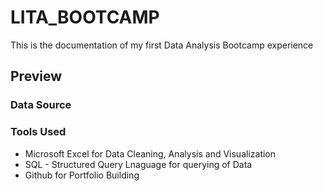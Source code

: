 # LITA_BOOTCAMP

This is the documentation of my first Data Analysis Bootcamp experience

## Preview

### Data Source

### Tools Used
- Microsoft Excel for Data Cleaning, Analysis and Visualization
- SQL - Structured Query Lnaguage for querying of Data
- Github for Portfolio Building
